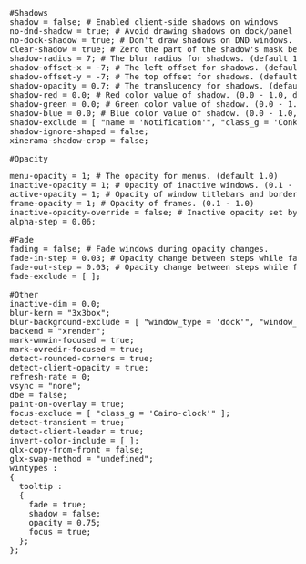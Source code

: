 <pre>
#Shadows
shadow = false; # Enabled client-side shadows on windows
no-dnd-shadow = true; # Avoid drawing shadows on dock/panel windows.
no-dock-shadow = true; # Don't draw shadows on DND windows.
clear-shadow = true; # Zero the part of the shadow's mask behind the window (experimental).
shadow-radius = 7; # The blur radius for shadows. (default 12)
shadow-offset-x = -7; # The left offset for shadows. (default -15)
shadow-offset-y = -7; # The top offset for shadows. (default -15)
shadow-opacity = 0.7; # The translucency for shadows. (default .75)
shadow-red = 0.0; # Red color value of shadow. (0.0 - 1.0, defaults to 0)
shadow-green = 0.0; # Green color value of shadow. (0.0 - 1.0, defaults to 0)
shadow-blue = 0.0; # Blue color value of shadow. (0.0 - 1.0, defaults to 0)
shadow-exclude = [ "name = 'Notification'", "class_g = 'Conky'", "class_g ?= 'Notify-osd'", "class_g = 'Cairo-clock'" ]; # Exclude conditions for shadows.
shadow-ignore-shaped = false;
xinerama-shadow-crop = false;

#Opacity<pre>
menu-opacity = 1; # The opacity for menus. (default 1.0)
inactive-opacity = 1; # Opacity of inactive windows. (0.1 - 1.0)
active-opacity = 1; # Opacity of window titlebars and borders. (0.1 - 1.0)
frame-opacity = 1; # Opacity of frames. (0.1 - 1.0)
inactive-opacity-override = false; # Inactive opacity set by 'inactive-opacity' overrides value of _NET_WM_OPACITY.
alpha-step = 0.06;

#Fade
fading = false; # Fade windows during opacity changes.
fade-in-step = 0.03; # Opacity change between steps while fading in. (default 0.028).
fade-out-step = 0.03; # Opacity change between steps while fading out. (default 0.03).
fade-exclude = [ ];

#Other
inactive-dim = 0.0;
blur-kern = "3x3box";
blur-background-exclude = [ "window_type = 'dock'", "window_type = 'desktop'" ];
backend = "xrender";
mark-wmwin-focused = true;
mark-ovredir-focused = true;
detect-rounded-corners = true;
detect-client-opacity = true;
refresh-rate = 0;
vsync = "none";
dbe = false;
paint-on-overlay = true;
focus-exclude = [ "class_g = 'Cairo-clock'" ];
detect-transient = true;
detect-client-leader = true;
invert-color-include = [ ];
glx-copy-from-front = false;
glx-swap-method = "undefined";
wintypes : 
{
  tooltip : 
  {
    fade = true;
    shadow = false;
    opacity = 0.75;
    focus = true;
  };
};
</pre>
